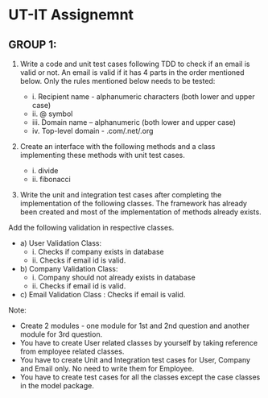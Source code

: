 # UT-IT Assignemnt

## GROUP 1:

1. Write a code and unit test cases following TDD to check if an email is valid or not. An email is valid if it has 4 parts in the order mentioned below. Only the rules mentioned below needs to be tested:
   * i. Recipient name -  alphanumeric characters (both lower and upper case)
   * ii. @ symbol
   * iii. Domain name – alphanumeric (both lower and upper case)
   * iv. Top-level domain - .com/.net/.org

2. Create an interface with the following methods and a class implementing these methods with unit test cases.
   * i. divide
   * ii. fibonacci

3. Write the unit and integration test cases after completing the implementation of the following classes. The framework has already been created and most of the implementation of methods already exists.

Add the following validation in respective classes.
* a) User Validation Class:
  * i. Checks if company exists in database
  * ii. Checks if email id is valid.
* b) Company Validation Class:
  * i. Company should not already exists in database
  * ii. Checks if email id is valid.
* c) Email Validation Class : Checks if email is valid.

Note:
* Create 2 modules - one module for 1st and 2nd question and another module for 3rd question.
* You have to create User related classes by yourself by taking reference from employee related classes.
* You have to create Unit and Integration test cases for User, Company and Email only. No need to write them for Employee.
* You have to create test cases for all the classes except the case classes in the model package.

